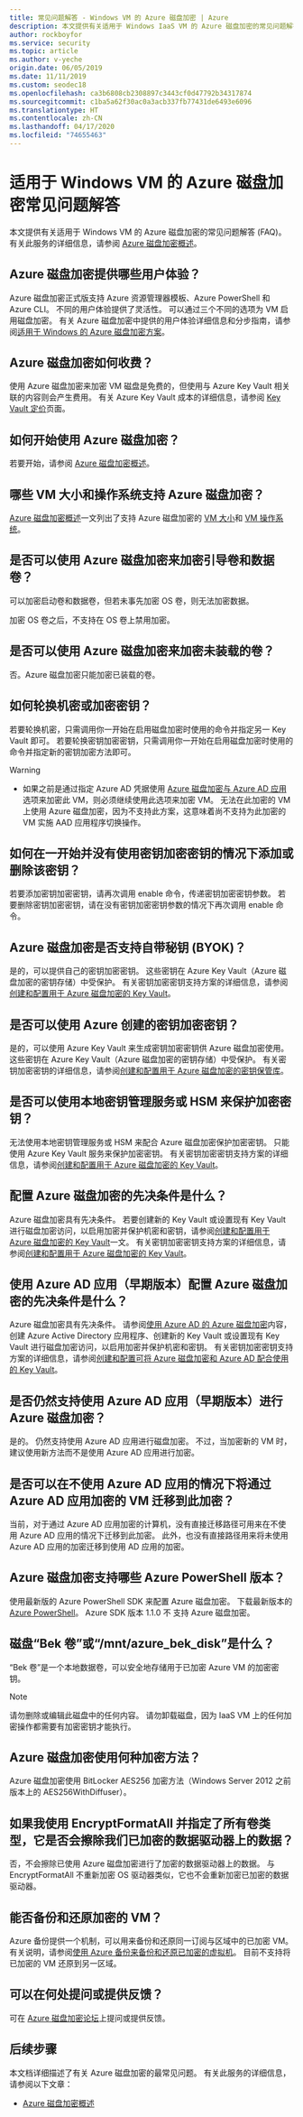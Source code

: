 ```yaml
---
title: 常见问题解答 - Windows VM 的 Azure 磁盘加密 | Azure
description: 本文提供有关适用于 Windows IaaS VM 的 Azure 磁盘加密的常见问题解答。
author: rockboyfor
ms.service: security
ms.topic: article
ms.author: v-yeche
origin.date: 06/05/2019
ms.date: 11/11/2019
ms.custom: seodec18
ms.openlocfilehash: ca3b6808cb2308897c3443cf0d47792b34317874
ms.sourcegitcommit: c1ba5a62f30ac0a3acb337fb77431de6493e6096
ms.translationtype: HT
ms.contentlocale: zh-CN
ms.lasthandoff: 04/17/2020
ms.locfileid: "74655463"
---
```

# <a name="azure-disk-encryption-for-windows-vms-faq"></a>适用于 Windows VM 的 Azure 磁盘加密常见问题解答

本文提供有关适用于 Windows VM 的 Azure 磁盘加密的常见问题解答 (FAQ)。 有关此服务的详细信息，请参阅 [Azure 磁盘加密概述](disk-encryption-overview.md)。

<!--Not Available on ## Where is Azure Disk Encryption in general availability (GA)?-->

## <a name="what-user-experiences-are-available-with-azure-disk-encryption"></a>Azure 磁盘加密提供哪些用户体验？

Azure 磁盘加密正式版支持 Azure 资源管理器模板、Azure PowerShell 和 Azure CLI。 不同的用户体验提供了灵活性。 可以通过三个不同的选项为 VM 启用磁盘加密。 有关 Azure 磁盘加密中提供的用户体验详细信息和分步指南，请参阅[适用于 Windows 的 Azure 磁盘加密方案](disk-encryption-windows.md)。

## <a name="how-much-does-azure-disk-encryption-cost"></a>Azure 磁盘加密如何收费？

使用 Azure 磁盘加密来加密 VM 磁盘是免费的，但使用与 Azure Key Vault 相关联的内容则会产生费用。 有关 Azure Key Vault 成本的详细信息，请参阅 [Key Vault 定价](https://www.azure.cn/pricing/details/key-vault/)页面。

## <a name="how-can-i-start-using-azure-disk-encryption"></a>如何开始使用 Azure 磁盘加密？

若要开始，请参阅 [Azure 磁盘加密概述](disk-encryption-overview.md)。

## <a name="what-vm-sizes-and-operating-systems-support-azure-disk-encryption"></a>哪些 VM 大小和操作系统支持 Azure 磁盘加密？

[Azure 磁盘加密概述](disk-encryption-overview.md)一文列出了支持 Azure 磁盘加密的 [VM 大小](disk-encryption-overview.md#supported-vm-sizes)和 [VM 操作系统](disk-encryption-overview.md#supported-operating-systems)。

## <a name="can-i-encrypt-both-boot-and-data-volumes-with-azure-disk-encryption"></a>是否可以使用 Azure 磁盘加密来加密引导卷和数据卷？

可以加密启动卷和数据卷，但若未事先加密 OS 卷，则无法加密数据。

加密 OS 卷之后，不支持在 OS 卷上禁用加密。

## <a name="can-i-encrypt-an-unmounted-volume-with-azure-disk-encryption"></a>是否可以使用 Azure 磁盘加密来加密未装载的卷？

否。Azure 磁盘加密只能加密已装载的卷。

## <a name="how-do-i-rotate-secrets-or-encryption-keys"></a>如何轮换机密或加密密钥？

若要轮换机密，只需调用你一开始在启用磁盘加密时使用的命令并指定另一 Key Vault 即可。 若要轮换密钥加密密钥，只需调用你一开始在启用磁盘加密时使用的命令并指定新的密钥加密方法即可。 

>[!WARNING]
> - 如果之前是通过指定 Azure AD 凭据使用 [Azure 磁盘加密与 Azure AD 应用](disk-encryption-windows-aad.md)选项来加密此 VM，则必须继续使用此选项来加密 VM。 无法在此加密的 VM 上使用 Azure 磁盘加密，因为不支持此方案，这意味着尚不支持为此加密的 VM 实施 AAD 应用程序切换操作。

## <a name="how-do-i-add-or-remove-a-key-encryption-key-if-i-didnt-originally-use-one"></a>如何在一开始并没有使用密钥加密密钥的情况下添加或删除该密钥？

若要添加密钥加密密钥，请再次调用 enable 命令，传递密钥加密密钥参数。 若要删除密钥加密密钥，请在没有密钥加密密钥参数的情况下再次调用 enable 命令。

## <a name="does-azure-disk-encryption-allow-you-to-bring-your-own-key-byok"></a>Azure 磁盘加密是否支持自带秘钥 (BYOK)？

是的，可以提供自己的密钥加密密钥。 这些密钥在 Azure Key Vault（Azure 磁盘加密的密钥存储）中受保护。 有关密钥加密密钥支持方案的详细信息，请参阅[创建和配置用于 Azure 磁盘加密的 Key Vault](disk-encryption-key-vault.md)。

## <a name="can-i-use-an-azure-created-key-encryption-key"></a>是否可以使用 Azure 创建的密钥加密密钥？

是的，可以使用 Azure Key Vault 来生成密钥加密密钥供 Azure 磁盘加密使用。 这些密钥在 Azure Key Vault（Azure 磁盘加密的密钥存储）中受保护。 有关密钥加密密钥的详细信息，请参阅[创建和配置用于 Azure 磁盘加密的密钥保管库](disk-encryption-key-vault.md)。

## <a name="can-i-use-an-on-premises-key-management-service-or-hsm-to-safeguard-the-encryption-keys"></a>是否可以使用本地密钥管理服务或 HSM 来保护加密密钥？

无法使用本地密钥管理服务或 HSM 来配合 Azure 磁盘加密保护加密密钥。 只能使用 Azure Key Vault 服务来保护加密密钥。 有关密钥加密密钥支持方案的详细信息，请参阅[创建和配置用于 Azure 磁盘加密的 Key Vault](disk-encryption-key-vault.md)。

## <a name="what-are-the-prerequisites-to-configure-azure-disk-encryption"></a>配置 Azure 磁盘加密的先决条件是什么？

Azure 磁盘加密具有先决条件。 若要创建新的 Key Vault 或设置现有 Key Vault 进行磁盘加密访问，以启用加密并保护机密和密钥，请参阅[创建和配置用于 Azure 磁盘加密的 Key Vault](disk-encryption-key-vault.md)一文。 有关密钥加密密钥支持方案的详细信息，请参阅[创建和配置用于 Azure 磁盘加密的 Key Vault](disk-encryption-key-vault.md)。

## <a name="what-are-the-prerequisites-to-configure-azure-disk-encryption-with-an-azure-ad-app-previous-release"></a>使用 Azure AD 应用（早期版本）配置 Azure 磁盘加密的先决条件是什么？

Azure 磁盘加密具有先决条件。 请参阅[使用 Azure AD 的 Azure 磁盘加密](disk-encryption-windows-aad.md)内容，创建 Azure Active Directory 应用程序、创建新的 Key Vault 或设置现有 Key Vault 进行磁盘加密访问，以启用加密并保护机密和密钥。 有关密钥加密密钥支持方案的详细信息，请参阅[创建和配置可将 Azure 磁盘加密和 Azure AD 配合使用的 Key Vault](disk-encryption-key-vault-aad.md)。

## <a name="is-azure-disk-encryption-using-an-azure-ad-app-previous-release-still-supported"></a>是否仍然支持使用 Azure AD 应用（早期版本）进行 Azure 磁盘加密？
是的。 仍然支持使用 Azure AD 应用进行磁盘加密。 不过，当加密新的 VM 时，建议使用新方法而不是使用 Azure AD 应用进行加密。 

## <a name="can-i-migrate-vms-that-were-encrypted-with-an-azure-ad-app-to-encryption-without-an-azure-ad-app"></a>是否可以在不使用 Azure AD 应用的情况下将通过 Azure AD 应用加密的 VM 迁移到此加密？
  当前，对于通过 Azure AD 应用加密的计算机，没有直接迁移路径可用来在不使用 Azure AD 应用的情况下迁移到此加密。 此外，也没有直接路径用来将未使用 Azure AD 应用的加密迁移到使用 AD 应用的加密。 

## <a name="what-version-of-azure-powershell-does-azure-disk-encryption-support"></a>Azure 磁盘加密支持哪些 Azure PowerShell 版本？

使用最新版的 Azure PowerShell SDK 来配置 Azure 磁盘加密。 下载最新版本的 [Azure PowerShell](https://github.com/Azure/azure-powershell/releases)。 Azure SDK 版本 1.1.0 不  支持 Azure 磁盘加密。

## <a name="what-is-the-disk-bek-volume-or-mntazure_bek_disk"></a>磁盘“Bek 卷”或“/mnt/azure_bek_disk”是什么？

“Bek 卷”是一个本地数据卷，可以安全地存储用于已加密 Azure VM 的加密密钥。

> [!NOTE]
> 请勿删除或编辑此磁盘中的任何内容。 请勿卸载磁盘，因为 IaaS VM 上的任何加密操作都需要有加密密钥才能执行。

## <a name="what-encryption-method-does-azure-disk-encryption-use"></a>Azure 磁盘加密使用何种加密方法？

Azure 磁盘加密使用 BitLocker AES256 加密方法（Windows Server 2012 之前版本上的 AES256WithDiffuser）。 

## <a name="if-i-use-encryptformatall-and-specify-all-volume-types-will-it-erase-the-data-on-the-data-drives-that-we-already-encrypted"></a>如果我使用 EncryptFormatAll 并指定了所有卷类型，它是否会擦除我们已加密的数据驱动器上的数据？
否，不会擦除已使用 Azure 磁盘加密进行了加密的数据驱动器上的数据。 与 EncryptFormatAll 不重新加密 OS 驱动器类似，它也不会重新加密已加密的数据驱动器。 

## <a name="can-i-backup-and-restore-an-encrypted-vm"></a>能否备份和还原加密的 VM？ 

Azure 备份提供一个机制，可以用来备份和还原同一订阅与区域中的已加密 VM。  有关说明，请参阅[使用 Azure 备份来备份和还原已加密的虚拟机](../../backup/backup-azure-vms-encryption.md)。  目前不支持将已加密的 VM 还原到另一区域。  

## <a name="where-can-i-go-to-ask-questions-or-provide-feedback"></a>可以在何处提问或提供反馈？

可在 [Azure 磁盘加密论坛](https://support.azure.cn/support/contact/)上提问或提供反馈。

## <a name="next-steps"></a>后续步骤
本文档详细描述了有关 Azure 磁盘加密的最常见问题。 有关此服务的详细信息，请参阅以下文章：

- [Azure 磁盘加密概述](disk-encryption-overview.md)
    
    <!--Not Available on - [Apply disk encryption in Azure Security Center](/security-center/security-center-apply-disk-encryption)-->
    <!--Not Available on - [Azure data encryption at rest](../../security/fundamentals/encryption-atrest.md)-->

<!--Update_Description: new articles on disk encryption faq -->
<!--New.date: 11/11/2019-->